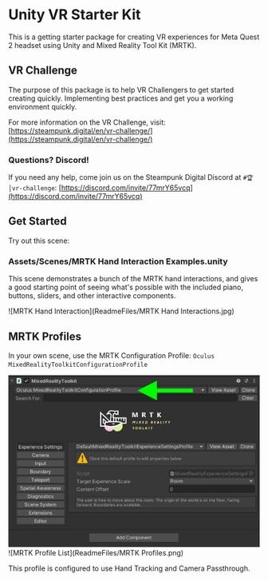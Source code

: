 # Unity VR Starter Kit
This is a getting starter package for creating VR experiences for Meta Quest 2 headset using Unity and Mixed Reality Tool Kit (MRTK).  


## VR Challenge
The purpose of this package is to help VR Challengers to get started creating quickly.  Implementing best practices and get you a working environment quickly.

For more information on the VR Challenge, visit:<br>
[https://steampunk.digital/en/vr-challenge/](https://steampunk.digital/en/vr-challenge/)

### Questions? Discord!
If you need any help, come join us on the Steampunk Digital Discord at `#🏆│vr-challenge`:
[https://discord.com/invite/77mrY65vcq](https://discord.com/invite/77mrY65vcq)

## Get Started
Try out this scene:

### Assets/Scenes/MRTK Hand Interaction Examples.unity
This scene demonstrates a bunch of the MRTK hand interactions, and gives a good starting point of seeing what's possible with the included piano, buttons, sliders, and other interactive components.

![MRTK Hand Interaction](ReadmeFiles/MRTK Hand Interactions.jpg)

## MRTK Profiles
In your own scene, use the MRTK Configuration Profile:
`Oculus MixedRealityToolkitConfigurationProfile`

![Mixed Reality Toolkit Dialog](ReadmeFiles/MixedRealityToolkit.png)
![MRTK Profile List](ReadmeFiles/MRTK Profiles.png)

This profile is configured to use Hand Tracking and Camera Passthrough.

